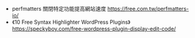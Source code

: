 * perfmatters 關閉特定功能提高網站速度 https://free.com.tw/perfmatters-io/
* 《10 Free Syntax Highlighter WordPress Plugins》https://speckyboy.com/free-wordpress-plugin-display-edit-code/

